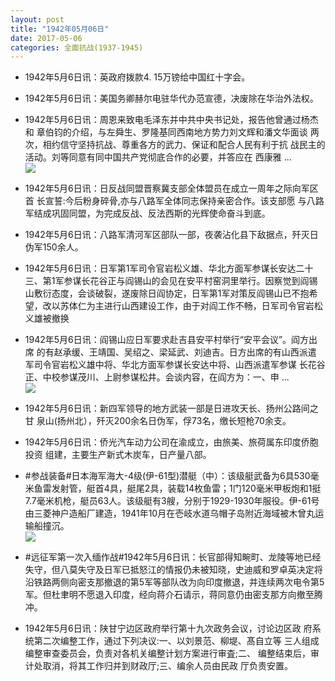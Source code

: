 ```yaml
---
layout: post
title: "1942年05月06日"
date: 2017-05-06
categories: 全面抗战(1937-1945)
---
```


<meta name="referrer" content="no-referrer" />

- 1942年5月6日讯：英政府拨款4. 15万镑给中国红十字会。 

- 1942年5月6日讯：美国务卿赫尔电驻华代办范宣德，决废除在华治外法权。 

- 1942年5月6日讯：周恩来致电毛泽东并中共中央书记处，报告他曾通过杨杰和 章伯钧的介绍，与左舜生、罗隆基同西南地方势力刘文辉和潘文华面谈 两次，相约信守坚持抗战、尊重各方的武力、保证和配合人民有利于抗 战民主的活动。刘等同意有同中国共产党彻底合作的必要，并答应在 西康雅 ... <br/><img src="https://wx4.sinaimg.cn/large/aca367d8ly1ffbxxgbj4rj20c80bx74f.jpg" />

- 1942年5月6日讯：日反战同盟晋察冀支部全体盟员在成立一周年之际向军区首 长宣誓:今后粉身碎骨,亦与八路军全体同志保持亲密合作。该支部愿 与八路军结成巩固同盟，为完成反战、反法西斯的光辉使命奋斗到底。 

- 1942年5月6日讯：八路军清河军区部队一部，夜袭沾化县下敌据点，歼灭日伪军150余人。 

- 1942年5月6日讯：日军第1军司令官岩松义雄、华北方面军参谋长安达二十三、第1军参谋长花谷正与阎锡山的会见在安平村窑洞里举行。因察觉到阎锡山敷衍态度，会谈破裂，遂废除日阎协定，日军第1军对策反阎锡山已不抱希望，改以苏体仁为主进行山西建设工作，由于对阎工作不畅，日军司令官岩松义雄被撤换 

- 1942年5月6日讯：阎锡山应日军要求赴吉县安平村举行“安平会议”。阎方出席 的有赵承缓、王靖国、吴绍之、梁延武、刘迪吉。日方出席的有山西派遣 军司令官岩松义雄中将、华北方面军参谋长安达中将、山西派遣军参谋 长花谷正、中校参谋茂川、上尉参谋松井。会谈内容，在阎方为：一、申 ... <br/><img src="https://wx4.sinaimg.cn/large/aca367d8ly1ffbj6rnghcj20c80hr74n.jpg" />

- 1942年5月6日讯：新四军领导的地方武装一部是日进攻天长、扬州公路间之甘 泉山(扬州北），歼灭200余名日伪军，俘73名，缴长短枪70余支。 

- 1942年5月6日讯：侨光汽车动力公司在渝成立，由旅美、旅荷属东印度侨胞投资 组建，主要生产新式木炭车，日产量八部。 

- #参战装备#日本海军海大-4级(伊-61型)潜艇（中）：该级艇武备为6具530毫米鱼雷发射管，艇首4具，艇尾2具，装载14枚鱼雷；1门120毫米甲板炮和1挺7.7毫米机枪，艇员63人。该级艇有3艘，分别于1929-1930年服役。伊-61号由三菱神户造船厂建造，1941年10月在壱岐水道乌帽子岛附近海域被木曾丸运输船撞沉。 <br/><img src="https://wx4.sinaimg.cn/large/aca367d8ly1ffbeuljuslj20go0b4wg2.jpg" />

- #远征军第一次入缅作战#1942年5月6日讯：长官部得知畹町、龙陵等地已经失守，但八莫失守及日军已抵怒江的情报仍未被知晓，史迪威和罗卓英决定将沿铁路两侧向密支那撤退的第5军等部队改为向印度撤退，并连续两次电令第5军。但杜聿明不愿退入印度，经向蒋介石请示，蒋同意仍由密支那方向撤至腾冲。 

- 1942年5月6日讯：陕甘宁边区政府举行第十九次政务会议，讨论边区政 府系统第二次编整工作，通过下列决议:一、以刘景范、柳堤、髙自立等 三人组成编整审查委员会，负责对各机关编整计划方案进行审査;二、 编整结束后，审计处取消，将其工作归并到财政厅;三、编余人员由民政 厅负责安置。 

